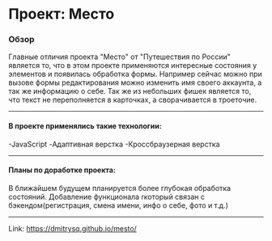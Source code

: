 # Проект: Место

### Обзор
Главные отличия проекта "Место" от "Путешествия по России" является то, что в этом проекте применяются интересные
состояния у элементов и появилась обработка формы. Например сейчас можно при вызове формы редактирования можно изменить имя своего аккаунта, а так же информацию о себе. Так же из небольших фишек является то, что текст не переполняется в карточках, а сворачивается в троеточие.

____
#### В проекте применялись такие технологии:
-JavaScript
-Адаптивная верстка
-Кроссбраузерная верстка
____
#### Планы по доработке проекта:
В ближайшем будущем планируется более глубокая обработка состояний. Добавление функционала rкоторый связан с бэкендом(регистрация, смена имени, инфо о себе, фото и т.д.)
____
Link: https://dmitrysq.github.io/mesto/